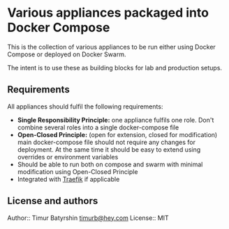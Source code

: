 # Various appliances packaged into Docker Compose

This is the collection of various appliances to be run either using Docker Compose or deployed on Docker Swarm.

The intent is to use these as building blocks for lab and production setups.

## Requirements

All appliances should fulfil the following requirements:
- **Single Responsibility Principle:** one appliance fulfils one role. Don't combine several roles into a single docker-compose file
- **Open-Closed Principle:** (open for extension, closed for modification) main docker-compose file should not require any changes for deployment. At the same time it should be easy to extend using overrides or environment variables
- Should be able to run both on compose and swarm with minimal modification using Open-Closed Principle
- Integrated with [Traefik](https://traefik.io) if applicable

## License and authors

Author:: Timur Batyrshin <timurb@hey.com>
License:: MIT
